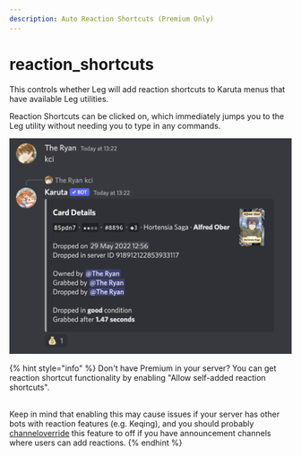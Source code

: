```yaml
---
description: Auto Reaction Shortcuts (Premium Only)
---
```


# reaction\_shortcuts

This controls whether Leg will add reaction shortcuts to Karuta menus that have available Leg utilities.

Reaction Shortcuts can be clicked on, which immediately jumps you to the Leg utility without needing you to type in any commands.

![The moneybag emoji is an example of a Reaction Shortcut for "leg price"](<../../../.gitbook/assets/image (13).png>)

{% hint style="info" %}
Don't have Premium in your server? You can get reaction shortcut functionality by enabling "Allow self-added reaction shortcuts".

\
Keep in mind that enabling this may cause issues if your server has other bots with reaction features (e.g. Keqing), and you should probably [channeloverride](../channel-feature-override.md) this feature to off if you have announcement channels where users can add reactions.
{% endhint %}
